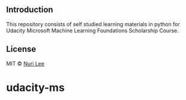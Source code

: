 ## Introduction

This repository consists of self studied learning materials in python for Udacity Microsoft Machine Learning Foundations Scholarship Course.

## License
MIT © [Nuri Lee](https://nurilee.com/about/)
# udacity-ms

